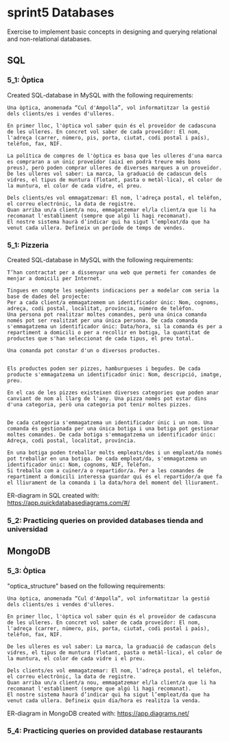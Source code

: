 # sprint5 Databases

Exercise to implement basic concepts in designing and querying relational and non-relational databases.

## SQL

### 5_1: Òptica

Created SQL-database in MySQL with the following requirements:

    Una òptica, anomenada “Cul d'Ampolla”, vol informatitzar la gestió dels clients/es i vendes d'ulleres.

    En primer lloc, l'òptica vol saber quin és el proveïdor de cadascuna de les ulleres. En concret vol saber de cada proveïdor: El nom, l'adreça (carrer, número, pis, porta, ciutat, codi postal i país), telèfon, fax, NIF.

    La política de compres de l'òptica es basa que les ulleres d'una marca es compraran a un únic proveïdor (així en podrà treure més bons preus), però poden comprar ulleres de diverses marques a un proveïdor. De les ulleres vol saber: La marca, la graduació de cadascun dels vidres, el tipus de muntura (flotant, pasta o metàl·lica), el color de la muntura, el color de cada vidre, el preu.

    Dels clients/es vol emmagatzemar: El nom, l'adreça postal, el telèfon, el correu electrònic, la data de registre.
    Quan arriba un/a client/a nou, emmagatzemar el/la client/a que li ha recomanat l'establiment (sempre que algú li hagi recomanat).
    El nostre sistema haurà d’indicar qui ha sigut l’empleat/da que ha venut cada ullera. Defineix un període de temps de vendes.

### 5_1: Pizzeria

Created SQL-database in MySQL with the following requirements:

    T’han contractat per a dissenyar una web que permeti fer comandes de menjar a domicili per Internet.

    Tingues en compte les següents indicacions per a modelar com seria la base de dades del projecte:
    Per a cada client/a emmagatzemem un identificador únic: Nom, cognoms, adreça, codi postal, localitat, província, número de telèfon.
    Una persona pot realitzar moltes comandes, però una única comanda només pot ser realitzat per una única persona. De cada comanda s'emmagatzema un identificador únic: Data/hora, si la comanda és per a repartiment a domicili o per a recollir en botiga, la quantitat de productes que s'han seleccionat de cada tipus, el preu total.

    Una comanda pot constar d'un o diversos productes.


    Els productes poden ser pizzes, hamburgueses i begudes. De cada producte s'emmagatzema un identificador únic: Nom, descripció, imatge, preu.

    En el cas de les pizzes existeixen diverses categories que poden anar canviant de nom al llarg de l'any. Una pizza només pot estar dins d'una categoria, però una categoria pot tenir moltes pizzes.


    De cada categoria s'emmagatzema un identificador únic i un nom. Una comanda és gestionada per una única botiga i una botiga pot gestionar moltes comandes. De cada botiga s'emmagatzema un identificador únic: Adreça, codi postal, localitat, província.

    En una botiga poden treballar molts empleats/des i un empleat/da només pot treballar en una botiga. De cada empleat/da, s'emmagatzema un identificador únic: Nom, cognoms, NIF, Telèfon.
    Si treballa com a cuiner/a o repartidor/a. Per a les comandes de repartiment a domicili interessa guardar qui és el repartidor/a que fa el lliurament de la comanda i la data/hora del moment del lliurament.

ER-diagram in SQL created with: https://app.quickdatabasediagrams.com/#/

### 5_2: Practicing queries on provided databases tienda and universidad

## MongoDB

### 5_3: Òptica

"optica_structure" based on the following requirements:

    Una òptica, anomenada “Cul d'Ampolla”, vol informatitzar la gestió dels clients/es i vendes d'ulleres.

    En primer lloc, l'òptica vol saber quin és el proveïdor de cadascuna de les ulleres. En concret vol saber de cada proveïdor: El nom, l'adreça (carrer, número, pis, porta, ciutat, codi postal i país), telèfon, fax, NIF.

    De les ulleres es vol saber: La marca, la graduació de cadascun dels vidres, el tipus de muntura (flotant, pasta o metàl·lica), el color de la muntura, el color de cada vidre i el preu.

    Dels clients/es vol emmagatzemar: El nom, l'adreça postal, el telèfon, el correu electrònic, la data de registre.
    Quan arriba un/a client/a nou, emmagatzemar el/la client/a que li ha recomanat l'establiment (sempre que algú li hagi recomanat).
    El nostre sistema haurà d’indicar qui ha sigut l’empleat/da que ha venut cada ullera. Defineix quin dia/hora es realitza la venda.

ER-diagram in MongoDB created with: https://app.diagrams.net/

### 5_4: Practicing queries on provided database restaurants
